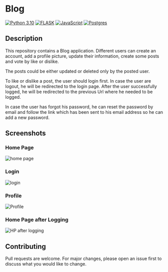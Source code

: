 # Blog 
[![Python 3.10](https://img.shields.io/badge/Python-FFD43B?style=for-the-badge&logo=python&logoColor=blue)](https://shields.io/) 
[![FLASK](https://img.shields.io/badge/Flask-000000?style=for-the-badge&logo=flask&logoColor=white)](https://shields.io/)
[![JavaScript](https://img.shields.io/badge/JavaScript-323330?style=for-the-badge&logo=javascript&logoColor=F7DF1E)](https://shields.io/)
[![Postgres](https://img.shields.io/badge/postgres-07405E?style=for-the-badge&logo=postgres&logoColor=white)](https://shields.io/)


## Description

This repository contains a Blog application. Different users can create an account, add a profile picture, update their information, create some posts and vote by like or dislike.

The posts could be either updated or deleted only by the posted user. 

To like or dislike a post, the user should login first. In case the user are logout, he will be redirected to the login page. After the user successfully logged, he will be redirected to the previous Url where he needed to be logged.

In case the user has forgot his password, he can reset the password by email and follow the link which has been sent to his email address so he can add a new password.

## Screenshots

### Home Page

![home page](https://user-images.githubusercontent.com/37559101/220769446-2552d113-e5ab-4c8a-9fb4-4d6070bf4cbd.png)

### Login

![login](https://user-images.githubusercontent.com/37559101/220769903-a8bf5831-ccbb-4e86-924c-be6ce29425ee.png)

### Profile

![Profile](https://user-images.githubusercontent.com/37559101/220770106-388bc630-7171-4e3e-b629-8fcb7191a93e.png)

### Home Page after Logging

![HP after logging](https://user-images.githubusercontent.com/37559101/220770377-b1ae05dd-8866-4818-8e0c-50dbdec3077e.png)

## Contributing

Pull requests are welcome. For major changes, please open an issue first
to discuss what you would like to change.
